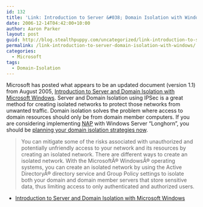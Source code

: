```yaml
---
id: 132
title: 'Link: Introduction to Server &#038; Domain Isolation with Windows'
date: 2006-12-14T04:42:00+10:00
author: Aaron Parker
layout: post
guid: http://blog.stealthpuppy.com/uncategorized/link-introduction-to-server-domain-isolation-with-windows
permalink: /link-introduction-to-server-domain-isolation-with-windows/
categories:
  - Microsoft
tags:
  - Domain-Isolation
---
```

Microsoft has posted what appears to be an updated document (version 1.1) from August 2005, [Introduction to Server and Domain Isolation with Microsoft Windows](http://www.microsoft.com/downloads/details.aspx?FamilyID=9a3e2b2b-695d-4ff9-bcb1-5f2f3001845e&DisplayLang=en). Server and Domain Isolation using IPSec is a great method for creating isolated networks to protect those networks from unwanted traffic. Domain isolation solves the problem where access to domain resources should only be from domain member computers. If you are considering implementing [NAP](http://www.microsoft.com/nap) with Windows Server &#8220;Longhorn&#8221;, you should be [planning your domain isolation strategies now](http://www.microsoft.com/technet/security/guidance/architectureanddesign/ipsec/ipsecch4.mspx).

> You can mitigate some of the risks associated with unauthorized and potentially unfriendly access to your network and its resources by creating an isolated network. There are different ways to create an isolated network. With the MicrosoftÂ® WindowsÂ® operating systems, you can create an isolated network by using the Active DirectoryÂ® directory service and Group Policy settings to isolate both your domain and domain member servers that store sensitive data, thus limiting access to only authenticated and authorized users.

  * [Introduction to Server and Domain Isolation with Microsoft Windows](http://www.microsoft.com/downloads/details.aspx?FamilyID=9a3e2b2b-695d-4ff9-bcb1-5f2f3001845e&DisplayLang=en)